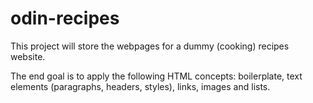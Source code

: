 # odin-recipes

This project will store the webpages for a dummy (cooking) recipes website.

The end goal is to apply the following HTML concepts: boilerplate, text elements (paragraphs, headers, styles), links, images and lists.